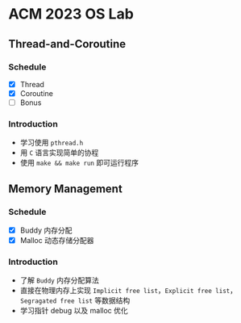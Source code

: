 # ACM 2023 OS Lab
## Thread-and-Coroutine

### Schedule

- [x] Thread
- [x] Coroutine
- [ ] Bonus

### Introduction

* 学习使用 `pthread.h` 
* 用 `C` 语言实现简单的协程
* 使用 `make && make run` 即可运行程序

## Memory Management

### Schedule

- [x] Buddy 内存分配
- [x] Malloc 动态存储分配器

### Introduction

* 了解 `Buddy` 内存分配算法
* 直接在物理内存上实现 `Implicit free list`，`Explicit free list`，`Segragated free list` 等数据结构
* 学习指针 debug 以及 malloc 优化



